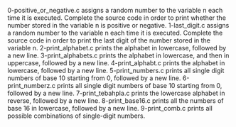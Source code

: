 0-positive_or_negative.c assigns a random number to the variable n each time it is executed. Complete the source code in order to print whether the number stored in the variable n is positive or negative.
1-last_digit.c assigns a random number to the variable n each time it is executed. Complete the source code in order to print the last digit of the number stored in the variable n.
2-print_alphabet.c prints the alphabet in lowercase, followed by a new line.
3-print_alphabets.c prints the alphabet in lowercase, and then in uppercase, followed by a new line.
4-print_alphabt.c prints the alphabet in lowercase, followed by a new line.
5-print_numbers.c prints all single digit numbers of base 10 starting from 0, followed by a new line.
6-print_numberz.c prints all single digit numbers of base 10 starting from 0, followed by a new line.
7-print_tebahpla.c prints the lowercase alphabet in reverse, followed by a new line.
8-print_base16.c prints all the numbers of base 16 in lowercase, followed by a new line.
9-print_comb.c prints all possible combinations of single-digit numbers.
